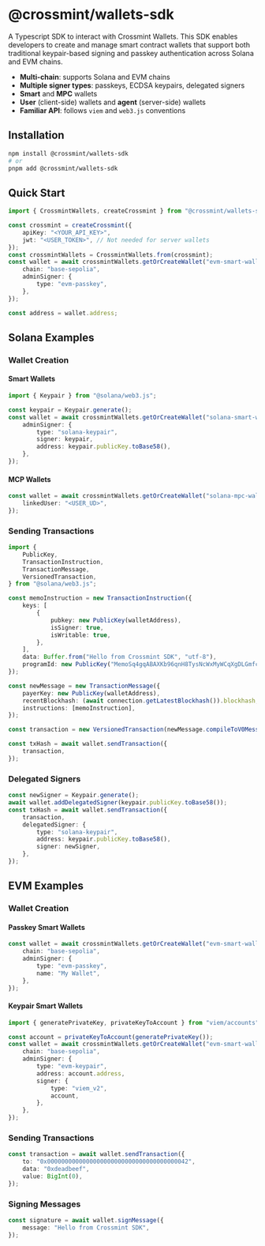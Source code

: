# @crossmint/wallets-sdk

A Typescript SDK to interact with Crossmint Wallets. This SDK enables developers to create and manage smart contract wallets that support both traditional keypair-based signing and passkey authentication across Solana and EVM chains.

-   **Multi-chain**: supports Solana and EVM chains
-   **Multiple signer types**: passkeys, ECDSA keypairs, delegated signers
-   **Smart** and **MPC** wallets
-   **User** (client-side) wallets and **agent** (server-side) wallets
-   **Familiar API**: follows `viem` and `web3.js` conventions

## Installation

```sh
npm install @crossmint/wallets-sdk
# or
pnpm add @crossmint/wallets-sdk
```

## Quick Start

```ts
import { CrossmintWallets, createCrossmint } from "@crossmint/wallets-sdk";

const crossmint = createCrossmint({
    apiKey: "<YOUR_API_KEY>",
    jwt: "<USER_TOKEN>", // Not needed for server wallets
});
const crossmintWallets = CrossmintWallets.from(crossmint);
const wallet = await crossmintWallets.getOrCreateWallet("evm-smart-wallet", {
    chain: "base-sepolia",
    adminSigner: {
        type: "evm-passkey",
    },
});

const address = wallet.address;
```

## Solana Examples

### Wallet Creation

#### Smart Wallets

```ts
import { Keypair } from "@solana/web3.js";

const keypair = Keypair.generate();
const wallet = await crossmintWallets.getOrCreateWallet("solana-smart-wallet", {
    adminSigner: {
        type: "solana-keypair",
        signer: keypair,
        address: keypair.publicKey.toBase58(),
    },
});
```

#### MCP Wallets

```ts
const wallet = await crossmintWallets.getOrCreateWallet("solana-mpc-wallet", {
    linkedUser: "<USER_UD>",
});
```

### Sending Transactions

```ts
import {
    PublicKey,
    TransactionInstruction,
    TransactionMessage,
    VersionedTransaction,
} from "@solana/web3.js";

const memoInstruction = new TransactionInstruction({
    keys: [
        {
            pubkey: new PublicKey(walletAddress),
            isSigner: true,
            isWritable: true,
        },
    ],
    data: Buffer.from("Hello from Crossmint SDK", "utf-8"),
    programId: new PublicKey("MemoSq4gqABAXKb96qnH8TysNcWxMyWCqXgDLGmfcHr"),
});

const newMessage = new TransactionMessage({
    payerKey: new PublicKey(walletAddress),
    recentBlockhash: (await connection.getLatestBlockhash()).blockhash,
    instructions: [memoInstruction],
});

const transaction = new VersionedTransaction(newMessage.compileToV0Message());

const txHash = await wallet.sendTransaction({
    transaction,
});
```

### Delegated Signers

```ts
const newSigner = Keypair.generate();
await wallet.addDelegatedSigner(keypair.publicKey.toBase58());
const txHash = await wallet.sendTransaction({
    transaction,
    delegatedSigner: {
        type: "solana-keypair",
        address: keypair.publicKey.toBase58(),
        signer: newSigner,
    },
});
```

## EVM Examples

### Wallet Creation

#### Passkey Smart Wallets

```ts
const wallet = await crossmintWallets.getOrCreateWallet("evm-smart-wallet", {
    chain: "base-sepolia",
    adminSigner: {
        type: "evm-passkey",
        name: "My Wallet",
    },
});
```

#### Keypair Smart Wallets

```ts
import { generatePrivateKey, privateKeyToAccount } from "viem/accounts";

const account = privateKeyToAccount(generatePrivateKey());
const wallet = await crossmintWallets.getOrCreateWallet("evm-smart-wallet", {
    chain: "base-sepolia",
    adminSigner: {
        type: "evm-keypair",
        address: account.address,
        signer: {
            type: "viem_v2",
            account,
        },
    },
});
```

### Sending Transactions

```ts
const transaction = await wallet.sendTransaction({
    to: "0x0000000000000000000000000000000000000042",
    data: "0xdeadbeef",
    value: BigInt(0),
});
```

### Signing Messages

```ts
const signature = await wallet.signMessage({
    message: "Hello from Crossmint SDK",
});
```
